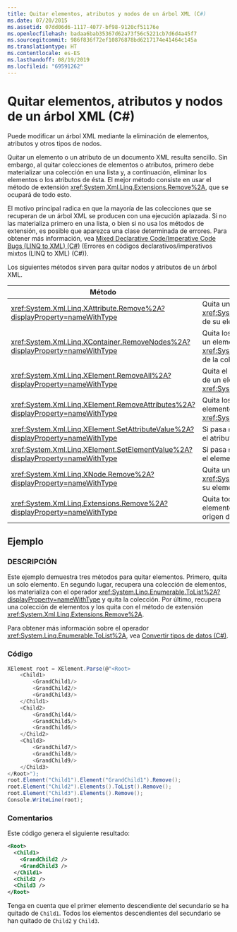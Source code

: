 ```yaml
---
title: Quitar elementos, atributos y nodos de un árbol XML (C#)
ms.date: 07/20/2015
ms.assetid: 07dd06d6-1117-4077-bf98-9120cf51176e
ms.openlocfilehash: badaa6bab35367d62a73f56c5221cb7d6d4a45f7
ms.sourcegitcommit: 986f836f72ef10876878bd6217174e41464c145a
ms.translationtype: HT
ms.contentlocale: es-ES
ms.lasthandoff: 08/19/2019
ms.locfileid: "69591262"
---
```

# <a name="removing-elements-attributes-and-nodes-from-an-xml-tree-c"></a>Quitar elementos, atributos y nodos de un árbol XML (C#)

Puede modificar un árbol XML mediante la eliminación de elementos, atributos y otros tipos de nodos.

Quitar un elemento o un atributo de un documento XML resulta sencillo. Sin embargo, al quitar colecciones de elementos o atributos, primero debe materializar una colección en una lista y, a continuación, eliminar los elementos o los atributos de ésta. El mejor método consiste en usar el método de extensión <xref:System.Xml.Linq.Extensions.Remove%2A>, que se ocupará de todo esto.

El motivo principal radica en que la mayoría de las colecciones que se recuperan de un árbol XML se producen con una ejecución aplazada. Si no las materializa primero en una lista, o bien si no usa los métodos de extensión, es posible que aparezca una clase determinada de errores. Para obtener más información, vea [Mixed Declarative Code/Imperative Code Bugs (LINQ to XML) (C#)](./mixed-declarative-code-imperative-code-bugs-linq-to-xml.md) (Errores en códigos declarativos/imperativos mixtos (LINQ to XML) (C#)).

Los siguientes métodos sirven para quitar nodos y atributos de un árbol XML.

|Método|DESCRIPCIÓN|
|------------|-----------------|
|<xref:System.Xml.Linq.XAttribute.Remove%2A?displayProperty=nameWithType>|Quita un elemento <xref:System.Xml.Linq.XAttribute> de su elemento primario.|
|<xref:System.Xml.Linq.XContainer.RemoveNodes%2A?displayProperty=nameWithType>|Quita los nodos secundarios de un elemento <xref:System.Xml.Linq.XContainer> de la colección.|
|<xref:System.Xml.Linq.XElement.RemoveAll%2A?displayProperty=nameWithType>|Quita el contenido y los atributos de un elemento <xref:System.Xml.Linq.XElement>.|
|<xref:System.Xml.Linq.XElement.RemoveAttributes%2A?displayProperty=nameWithType>|Quita los atributos de un elemento <xref:System.Xml.Linq.XElement>.|
|<xref:System.Xml.Linq.XElement.SetAttributeValue%2A?displayProperty=nameWithType>|Si pasa `null` para el valor, quita el atributo.|
|<xref:System.Xml.Linq.XElement.SetElementValue%2A?displayProperty=nameWithType>|Si pasa `null` para el valor, quita el elemento secundario.|
|<xref:System.Xml.Linq.XNode.Remove%2A?displayProperty=nameWithType>|Quita un elemento <xref:System.Xml.Linq.XNode> de su elemento primario.|
|<xref:System.Xml.Linq.Extensions.Remove%2A?displayProperty=nameWithType>|Quita todos los atributos o elementos de la colección de origen de su elemento primario.|

## <a name="example"></a>Ejemplo

### <a name="description"></a>DESCRIPCIÓN

Este ejemplo demuestra tres métodos para quitar elementos. Primero, quita un solo elemento. En segundo lugar, recupera una colección de elementos, los materializa con el operador <xref:System.Linq.Enumerable.ToList%2A?displayProperty=nameWithType> y quita la colección. Por último, recupera una colección de elementos y los quita con el método de extensión <xref:System.Xml.Linq.Extensions.Remove%2A>.

Para obtener más información sobre el operador <xref:System.Linq.Enumerable.ToList%2A>, vea [Convertir tipos de datos (C#)](./converting-data-types.md).

### <a name="code"></a>Código

```csharp
XElement root = XElement.Parse(@"<Root>
    <Child1>
        <GrandChild1/>
        <GrandChild2/>
        <GrandChild3/>
    </Child1>
    <Child2>
        <GrandChild4/>
        <GrandChild5/>
        <GrandChild6/>
    </Child2>
    <Child3>
        <GrandChild7/>
        <GrandChild8/>
        <GrandChild9/>
    </Child3>
</Root>");
root.Element("Child1").Element("GrandChild1").Remove();
root.Element("Child2").Elements().ToList().Remove();
root.Element("Child3").Elements().Remove();
Console.WriteLine(root);
```

### <a name="comments"></a>Comentarios

Este código genera el siguiente resultado:

```xml
<Root>
  <Child1>
    <GrandChild2 />
    <GrandChild3 />
  </Child1>
  <Child2 />
  <Child3 />
</Root>
```

Tenga en cuenta que el primer elemento descendiente del secundario se ha quitado de `Child1`. Todos los elementos descendientes del secundario se han quitado de `Child2` y `Child3`.
